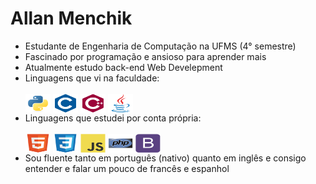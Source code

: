 <h1>Allan Menchik</h1>
<ul>
    <li>Estudante de Engenharia de Computação na UFMS (4° semestre)</li>
    <li>Fascinado por programação e ansioso para aprender mais</li>
    <li>Atualmente estudo back-end Web Develepment</li>
    <li>
        Linguagens que vi na faculdade:
        <div style="display: inline_block"><br>
            <img align="center" alt="Allan-Python" height="30" width="40" src="https://raw.githubusercontent.com/devicons/devicon/master/icons/python/python-original.svg">
            <img align="center" alt="Allan-C" height="30" width="40" src="https://raw.githubusercontent.com/devicons/devicon/master/icons/c/c-plain.svg">
            <img align="center" alt="Allan-C++" height="30" width="40" src="https://raw.githubusercontent.com/devicons/devicon/master/icons/cplusplus/cplusplus-plain.svg">
            <img align="center" alt="Allan-Java" height="30" width="40" src="https://raw.githubusercontent.com/devicons/devicon/master/icons/java/java-original.svg">
        </div>
    </li>
    <li>
        Linguagens que estudei por conta própria:
        <div style="display: inline_block"><br>
            <img align="center" alt="Allan-HTML" height="30" width="40" src="https://raw.githubusercontent.com/devicons/devicon/master/icons/html5/html5-original.svg">
            <img align="center" alt="Allan-CSS" height="30" width="40" src="https://raw.githubusercontent.com/devicons/devicon/master/icons/css3/css3-original.svg">
            <img align="center" alt="Allan-JS" height="30" width="40" src="https://raw.githubusercontent.com/devicons/devicon/master/icons/javascript/javascript-original.svg">
            <img align="center" alt="Allan-PHP" height="30" width="40" src="https://raw.githubusercontent.com/devicons/devicon/master/icons/php/php-original.svg">
            <img align="center" alt="Allan-Bootstrap" height="30" width="40" src="https://raw.githubusercontent.com/devicons/devicon/master/icons/bootstrap/bootstrap-plain.svg">
        </div>
    <li>Sou fluente tanto em português (nativo) quanto em inglês e consigo entender e falar um pouco de francês e espanhol</li>
</ul>
